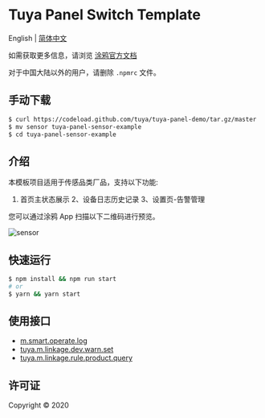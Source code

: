 # Tuya Panel Switch Template

English | [简体中文](./README-zh_CN.md)

如需获取更多信息，请浏览 [涂鸦官方文档](https://docs.tuya.com)

对于中国大陆以外的用户，请删除 `.npmrc` 文件。

## 手动下载

```bash
$ curl https://codeload.github.com/tuya/tuya-panel-demo/tar.gz/master | tar -xz --strip=2 tuya-panel-demo-master/examples/sensor
$ mv sensor tuya-panel-sensor-example
$ cd tuya-panel-sensor-example
```

## 介绍

本模板项目适用于传感品类厂品，支持以下功能:

1. 首页主状态展示
2、设备日志历史记录
3、设置页-告警管理

您可以通过涂鸦 App 扫描以下二维码进行预览。

![sensor](https://images.tuyacn.com/fe-static/docs/img/25a44526-44c0-4e75-b9e4-168de4b5ae61.png)

## 快速运行

```bash
$ npm install && npm run start
# or
$ yarn && yarn start
```

## 使用接口

* [m.smart.operate.log](https://docs.tuya.com/zh/iot/panel-development/panel-sdk-development/common-sdk-development/data-statistics-related-interface/data-statistics-related-interface?id=K9m1dlf41ex5f)
* [tuya.m.linkage.dev.warn.set](https://docs.tuya.com/zh/iot/panel-development/panel-sdk-development/common-sdk-development/alarm-related-interface/alarm-related-interface?id=K9pouo57yi0b2)
* [tuya.m.linkage.rule.product.query](https://docs.tuya.com/zh/iot/panel-development/panel-sdk-development/common-sdk-development/alarm-related-interface/alarm-related-interface?id=K9pouo57yi0b2)

## 许可证

Copyright © 2020
